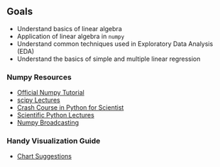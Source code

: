 ## Goals

- Understand basics of linear algebra
- Application of linear algebra in `numpy`
- Understand common techniques used in Exploratory Data Analysis (EDA)
- Understand the basics of simple and multiple linear regression

### Numpy Resources

* [Official Numpy Tutorial](http://wiki.scipy.org/Tentative_NumPy_Tutorial)
* [scipy Lectures](https://scipy-lectures.github.io/intro/numpy/index.html)
* [Crash Course in Python for Scientist](http://nbviewer.ipython.org/gist/rpmuller/5920182)
* [Scientific Python Lectures](http://nbviewer.ipython.org/github/jrjohansson/scientific-python-lectures/blob/master/Lecture-2-Numpy.ipynb)
* [Numpy Broadcasting](http://wiki.scipy.org/EricsBroadcastingDoc)

### Handy Visualization Guide
* [Chart Suggestions](http://extremepresentation.typepad.com/blog/files/choosing_a_good_chart.pdf)
